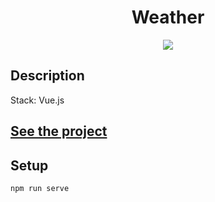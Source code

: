 <h1 align="center">Weather</h1>
<p align="center">
  <img src="https://img.shields.io/badge/made%20by-opv1-blue.svg">
</p>

## Description

Stack: Vue.js

## [See the project](https://opv1.github.io/weather-app/)

## Setup

```
npm run serve
```
